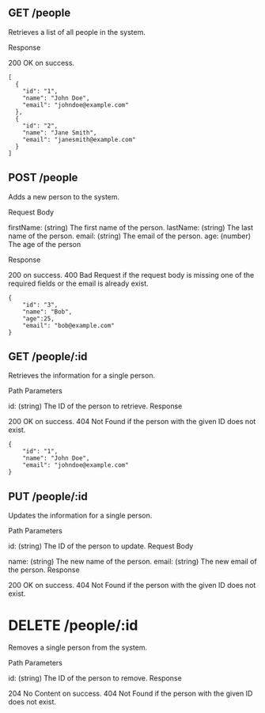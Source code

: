 ## GET /people

Retrieves a list of all people in the system.

Response

200 OK on success.
```
[
  {
    "id": "1",
    "name": "John Doe",
    "email": "johndoe@example.com"
  },
  {
    "id": "2",
    "name": "Jane Smith",
    "email": "janesmith@example.com"
  }
]

```

## POST /people

Adds a new person to the system.

Request Body

firstName: (string) The first name of the person.
lastName: (string) The last name of the person.
email: (string) The email of the person.
age: (number) The age of the person

Response

200 on success.
400 Bad Request if the request body is missing one of the required fields or the email is already exist.
```
{
    "id": "3",
    "name": "Bob",
    "age":25,
    "email": "bob@example.com"
}

```


## GET /people/:id

Retrieves the information for a single person.

Path Parameters

id: (string) The ID of the person to retrieve.
Response

200 OK on success.
404 Not Found if the person with the given ID does not exist.

```
{
    "id": "1",
    "name": "John Doe",
    "email": "johndoe@example.com"
}
```

## PUT /people/:id

Updates the information for a single person.

Path Parameters

id: (string) The ID of the person to update.
Request Body

name: (string) The new name of the person.
email: (string) The new email of the person.
Response

200 OK on success.
404 Not Found if the person with the given ID does not exist.


# DELETE /people/:id

Removes a single person from the system.

Path Parameters

id: (string) The ID of the person to remove.
Response

204 No Content on success.
404 Not Found if the person with the given ID does not exist.